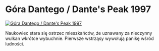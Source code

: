Góra Dantego / Dante's Peak 1997 
=============
[![Góra Dantego / Dante's Peak 1997 ](http://vidos.pl/images/player.gif)](http://vidos.pl/gora-dantego-dante-s-peak-1997)

 Naukowiec stara się ostrzec mieszkańców, że uznawany za nieczynny wulkan wkrótce wybuchnie. Pierwsze wstrząsy wywołują panikę wśród ludności.
